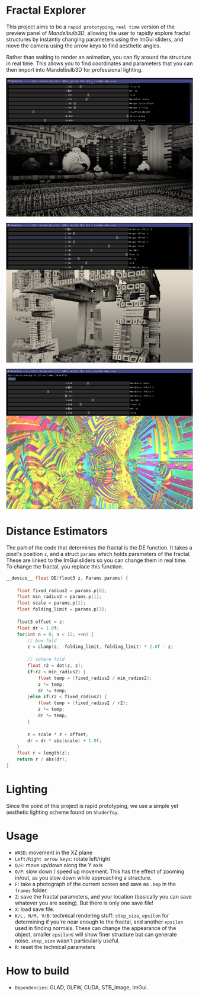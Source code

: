 # Fractal Explorer

This project aims to be a `rapid prototyping`, `real time` version of the preview panel of *Mandelbulb3D*, allowing the user to rapidly explore fractal structures by instantly changing parameters using the ImGui sliders, and move the camera using the arrow keys to find aesthetic angles.

Rather than waiting to render an animation, you can fly around the structure in real time. This allows you to find coordinates and parameters that you can then import into Mandelbulb3D for professional lighting. 

![](https://github.com/ConsciousMachines/Fractal-Explorer/blob/master/img/img_1.png)

![](https://github.com/ConsciousMachines/Fractal-Explorer/blob/master/img/img_2.png)

![](https://github.com/ConsciousMachines/Fractal-Explorer/blob/master/img/img_3.png)

# Distance Estimators 

The part of the code that determines the fractal is the DE function. It takes a pixel's position `z`, and a struct `params` which holds parameters of the fractal. These are linked to the ImGui sliders so you can change them in real time. To change the fractal, you replace this function.

```c++
__device__ float DE(float3 z, Params params) {

    float fixed_radius2 = params.p[0];
    float min_radius2 = params.p[1];
    float scale = params.p[2];
    float folding_limit = params.p[3];

    float3 offset = z;
    float dr = 1.0f;
    for(int n = 0; n < 15; ++n) {
        // box fold 
        z = clamp(z, -folding_limit, folding_limit) * 2.0f - z;

        // sphere fold
        float r2 = dot(z, z);
        if(r2 < min_radius2) {
            float temp = (fixed_radius2 / min_radius2);
            z *= temp;
            dr *= temp;
        }else if(r2 < fixed_radius2) {
            float temp = (fixed_radius2 / r2);
            z *= temp;
            dr *= temp;
        }

        z = scale * z + offset;
        dr = dr * abs(scale) + 1.0f;
    }
    float r = length(z);
    return r / abs(dr);
}
```

# Lighting 

Since the point of this project is rapid prototyping, we use a simple yet aesthetic lighting scheme found on `ShaderToy`. 

# Usage
- `WASD`: movement in the XZ plane
- `Left/Right arrow keys`: rotate left/right
- `Q/E`: move up/down along the Y axis 
- `O/P`: slow down / speed up movement. This has the effect of zooming in/out, as you slow down while approaching a structure. 
- `F`: take a photograph of the current screen and save as `.bmp` in the `frames` folder. 
- `Z`: save the fractal parameters, and your location (basically you can save whatever you are seeing). But there is only one save file!
- `X`: load save file. 
- `K/L, N/M, V/B`: technical rendering stuff: `step_size`, `epsilon` for determining if you're near enough to the fractal, and another `epsilon` used in finding normals. These can change the appearance of the object, smaller `epsilon`s will show finer structure but can generate noise. `step_size` wasn't particularly useful.
- `R`: reset the technical parameters 

# How to build
- `Dependencies`: GLAD, GLFW, CUDA, STB_Image, ImGui.
